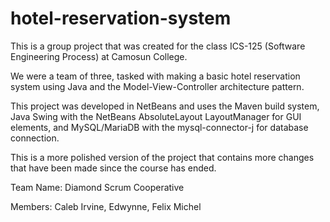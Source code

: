 # hotel-reservation-system

This is a group project that was created for the class ICS-125 (Software Engineering Process) at Camosun College.

We were a team of three, tasked with making a basic hotel reservation system using Java and the Model-View-Controller architecture pattern.

This project was developed in NetBeans and uses the Maven build system, Java Swing with the NetBeans AbsoluteLayout LayoutManager for GUI elements, and MySQL/MariaDB with the mysql-connector-j for database connection.

This is a more polished version of the project that contains more changes that have been made since the course has ended.

Team Name: Diamond Scrum Cooperative

Members: Caleb Irvine, Edwynne, Felix Michel
